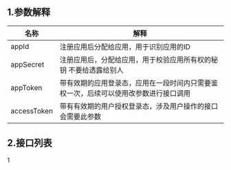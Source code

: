 
## 1.参数解释

|     名称    |                                         解释                                         |
| ----------- | ------------------------------------------------------------------------------------ |
| appId       | 注册应用后分配给应用，用于识别应用的ID                                               |
| appSecret   | 注册应用后，分配给应用，用于校验应用所有权的秘钥 不要给透露给别人                    |
| appToken    | 带有效期的应用登录态，应用在一段时间内只需要鉴权一次，后续可以使用改参数进行接口调用 |
| accessToken | 带有有效期的用户授权登录态，涉及用户操作的接口会需要此参数                           |

## 2.接口列表

1
